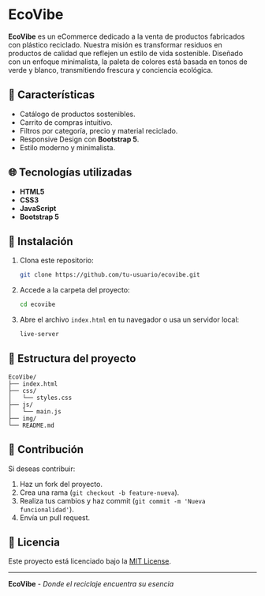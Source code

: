 # EcoVibe

**EcoVibe** es un eCommerce dedicado a la venta de productos fabricados con plástico reciclado. Nuestra misión es transformar residuos en productos de calidad que reflejen un estilo de vida sostenible. Diseñado con un enfoque minimalista, la paleta de colores está basada en tonos de verde y blanco, transmitiendo frescura y conciencia ecológica.

## 🌿 Características
- Catálogo de productos sostenibles.
- Carrito de compras intuitivo.
- Filtros por categoría, precio y material reciclado.
- Responsive Design con **Bootstrap 5**.
- Estilo moderno y minimalista.

## 🌐 Tecnologías utilizadas
- **HTML5**
- **CSS3**
- **JavaScript**
- **Bootstrap 5**

## 🚀 Instalación
1. Clona este repositorio:
   ```bash
   git clone https://github.com/tu-usuario/ecovibe.git
   ```
2. Accede a la carpeta del proyecto:
   ```bash
   cd ecovibe
   ```
3. Abre el archivo `index.html` en tu navegador o usa un servidor local:
   ```bash
   live-server
   ```

## 🎨 Estructura del proyecto
```
EcoVibe/
├── index.html
├── css/
│   └── styles.css
├── js/
│   └── main.js
├── img/
└── README.md
```

## 🌟 Contribución
Si deseas contribuir:
1. Haz un fork del proyecto.
2. Crea una rama (`git checkout -b feature-nueva`).
3. Realiza tus cambios y haz commit (`git commit -m 'Nueva funcionalidad'`).
4. Envía un pull request.

## 🚚 Licencia
Este proyecto está licenciado bajo la [MIT License](LICENSE).

---

**EcoVibe** - *Donde el reciclaje encuentra su esencia*

